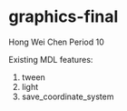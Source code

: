 # graphics-final
Hong Wei Chen Period 10

Existing MDL features:
1. tween
2. light
3. save_coordinate_system
